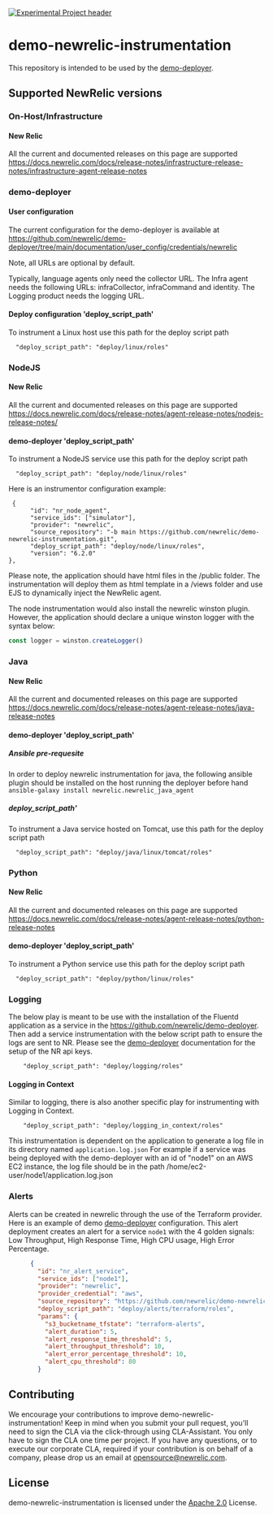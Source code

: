 [![Experimental Project header](https://github.com/newrelic/opensource-website/raw/master/src/images/categories/Experimental.png)](https://opensource.newrelic.com/oss-category/#experimental)

# demo-newrelic-instrumentation

This repository is intended to be used by the [demo-deployer](https://github.com/newrelic/demo-deployer).

## Supported NewRelic versions
### On-Host/Infrastructure

#### New Relic
All the current and documented releases on this page are supported
https://docs.newrelic.com/docs/release-notes/infrastructure-release-notes/infrastructure-agent-release-notes

### demo-deployer

#### User configuration

The current configuration for the demo-deployer is available at https://github.com/newrelic/demo-deployer/tree/main/documentation/user_config/credentials/newrelic

Note, all URLs are optional by default. 

Typically, language agents only need the collector URL.
The Infra agent needs the following URLs: infraCollector, infraCommand and identity.
The Logging product needs the logging URL.


#### Deploy configuration 'deploy_script_path'
To instrument a Linux host use this path for the deploy script path

      "deploy_script_path": "deploy/linux/roles"

### NodeJS

#### New Relic
All the current and documented releases on this page are supported
https://docs.newrelic.com/docs/release-notes/agent-release-notes/nodejs-release-notes/

#### demo-deployer 'deploy_script_path'
To instrument a NodeJS service use this path for the deploy script path

      "deploy_script_path": "deploy/node/linux/roles"

Here is an instrumentor configuration example:
```
 {
      "id": "nr_node_agent",
      "service_ids": ["simulator"],
      "provider": "newrelic",
      "source_repository": "-b main https://github.com/newrelic/demo-newrelic-instrumentation.git",
      "deploy_script_path": "deploy/node/linux/roles",
      "version": "6.2.0"
},
```

Please note, the application should have html files in the /public folder. The instrumentation will deploy them as html template in a /views folder and use EJS to dynamically inject the NewRelic agent.

The node instrumentation would also install the newrelic winston plugin. However, the application should declare a unique winston logger with the syntax below:

```javascript
const logger = winston.createLogger()
```


### Java

#### New Relic
All the current and documented releases on this page are supported
https://docs.newrelic.com/docs/release-notes/agent-release-notes/java-release-notes

#### demo-deployer 'deploy_script_path'

##### Ansible pre-requesite

In order to deploy newrelic instrumentation for java, the following ansible plugin should be installed on the host running the deployer before hand ```ansible-galaxy install newrelic.newrelic_java_agent```

##### deploy_script_path'
To instrument a Java service hosted on Tomcat, use this path for the deploy script path

      "deploy_script_path": "deploy/java/linux/tomcat/roles"

### Python

#### New Relic
All the current and documented releases on this page are supported
https://docs.newrelic.com/docs/release-notes/agent-release-notes/python-release-notes

#### demo-deployer 'deploy_script_path'
To instrument a Python service use this path for the deploy script path

      "deploy_script_path": "deploy/python/linux/roles"

### Logging
The below play is meant to be use with the installation of the Fluentd application as a service in the https://github.com/newrelic/demo-deployer.
Then add a service instrumentation with the below script path to ensure the logs are sent to NR.
Please see the [demo-deployer](https://github.com/newrelic/demo-deployer) documentation for the setup of the NR api keys.

        "deploy_script_path": "deploy/logging/roles"

#### Logging in Context
Similar to logging, there is also another specific play for instrumenting with Logging in Context.

        "deploy_script_path": "deploy/logging_in_context/roles"

This instrumentation is dependent on the application to generate a log file in its directory named `application.log.json`
For example if a service was being deployed with the demo-deployer with an id of "node1" on an AWS EC2 instance, the log file should be in the path /home/ec2-user/node1/application.log.json

### Alerts

Alerts can be created in newrelic through the use of the Terraform provider.
Here is an example of demo [demo-deployer](https://github.com/newrelic/demo-deployer) configuration.
This alert deployment creates an alert for a service `node1` with the 4 golden signals: Low Throughput, High Response Time, High CPU usage, High Error Percentage.

```json
      {
        "id": "nr_alert_service",
        "service_ids": ["node1"],
        "provider": "newrelic",
        "provider_credential": "aws",
        "source_repository": "https://github.com/newrelic/demo-newrelic-instrumentation.git",
        "deploy_script_path": "deploy/alerts/terraform/roles",
        "params": {
          "s3_bucketname_tfstate": "terraform-alerts",
          "alert_duration": 5,
          "alert_response_time_threshold": 5,
          "alert_throughput_threshold": 10,
          "alert_error_percentage_threshold": 10,
          "alert_cpu_threshold": 80
        }
```

## Contributing
We encourage your contributions to improve demo-newrelic-instrumentation! Keep in mind when you submit your pull request, you'll need to sign the CLA via the click-through using CLA-Assistant. You only have to sign the CLA one time per project.
If you have any questions, or to execute our corporate CLA, required if your contribution is on behalf of a company, please drop us an email at opensource@newrelic.com.

## License
demo-newrelic-instrumentation is licensed under the [Apache 2.0](http://apache.org/licenses/LICENSE-2.0.txt) License.